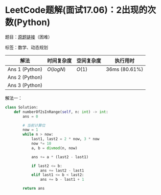 # LeetCode题解(面试17.06)：2出现的次数(Python)

题目：[原题链接](https://leetcode-cn.com/problems/number-of-2s-in-range-lcci/)（困难）

标签：数学、动态规划

| 解法           | 时间复杂度 | 空间复杂度 | 执行用时      |
| -------------- | ---------- | ---------- | ------------- |
| Ans 1 (Python) | $O(logN)$  | $O(1)$     | 36ms (80.61%) |
| Ans 2 (Python) |            |            |               |
| Ans 3 (Python) |            |            |               |

解法一：

```python
class Solution:
    def numberOf2sInRange(self, n: int) -> int:
        ans = 0

        # 当前计算位
        now = 1
        while n > now:
            last1, last2 = 2 * now, 3 * now
            now *= 10
            a, b = divmod(n, now)

            ans += a * (last2 - last1)

            if last2 <= b:
                ans += last2 - last1
            elif last1 <= b < last2:
                ans += b - last1 + 1

        return ans
```